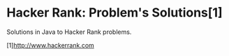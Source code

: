 # Hacker Rank: Problem's Solutions[1]

Solutions in Java to Hacker Rank problems.

[1]http://www.hackerrank.com
